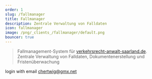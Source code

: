 ```yaml
---
order: 1
slug: /fallmanager
title: Fallmanager
description: Zentrale Verwaltung von Falldaten
icon: fallmanager
image: /png/_clients_/fallmanager/default.png
bouncer: true
---
```


> Fallmanagement-System für [verkehrsrecht-anwalt-saarland.de](https://verkehrsrecht-anwalt-saarland.de). Zentrale Verwaltung von Falldaten, Dokumentenerstellung und Fristenüberwachung

login with email chertwig@gmx.net
